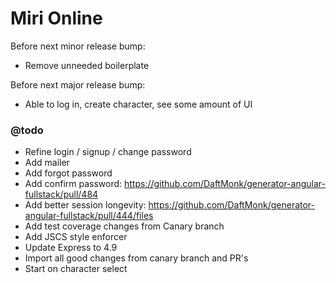 Miri Online
===========

Before next minor release bump:
 - Remove unneeded boilerplate

Before next major release bump:
 - Able to log in, create character, see some amount of UI

### @todo
 
 - Refine login / signup / change password
 - Add mailer
 - Add forgot password
 - Add confirm password: https://github.com/DaftMonk/generator-angular-fullstack/pull/484
 - Add better session longevity: https://github.com/DaftMonk/generator-angular-fullstack/pull/444/files
 - Add test coverage changes from Canary branch
 - Add JSCS style enforcer
 - Update Express to 4.9
 - Import all good changes from canary branch and PR's
 - Start on character select
